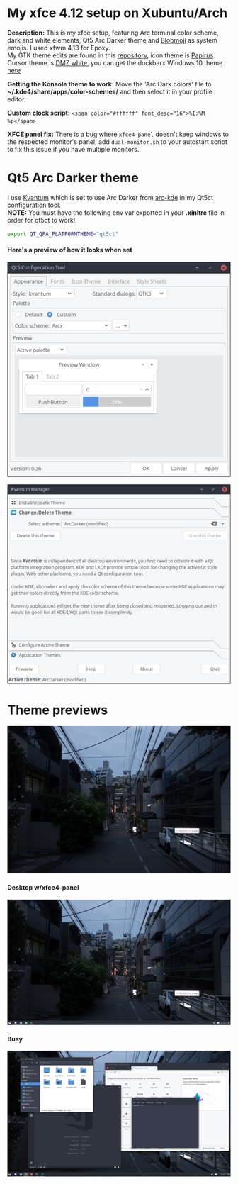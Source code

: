 # My xfce 4.12 setup on Xubuntu/Arch

**Description:** This is my xfce setup, featuring Arc terminal color scheme, dark and white elements, Qt5 Arc Darker theme and [Blobmoji](https://github.com/C1710/blobmoji) as system emojis. I used xfwm 4.13 for Epoxy. <br />
My GTK theme edits are found in this [repository](https://github.com/Vixtron/Arc-Darker-FixedBorder), icon theme is [Papirus](https://github.com/Vixtron/Papirus). <br />
Cursor theme is [DMZ white](https://www.gnome-look.org/p/999970/), you can get the dockbarx Windows 10 theme [here](https://github.com/Xseba360/DockBarX-Windows10)
<br />

**Getting the Konsole theme to work:** Move the 'Arc Dark.colors' file to **~/.kde4/share/apps/color-schemes/** and then select it in your profile editor.<br />

**Custom clock script:** `<span color="#ffffff" font_desc="16">%I:%M %p</span>`<br />

**XFCE panel fix:** There is a bug where `xfce4-panel` doesn't keep windows to the respected monitor's panel, add `dual-monitor.sh` to your autostart script to fix this issue if you have multiple monitors.

# Qt5 Arc Darker theme
I use [Kvantum](https://github.com/tsujan/Kvantum) which is set to use Arc Darker from [arc-kde](https://github.com/PapirusDevelopmentTeam/arc-kde) in my Qt5ct configuration tool.<br />
**NOTE:** You must have the following env var exported in your **.xinitrc** file in order for qt5ct to work!
```bash
export QT_QPA_PLATFORMTHEME="qt5ct"
```
#### Here's a preview of how it looks when set
![img4](https://github.com/Vixtron/xfce/blob/master/images/qt5ct.png)

![img5](https://github.com/Vixtron/xfce/blob/master/images/kvantum.png)

# Theme previews
![img1](https://github.com/Vixtron/xfce/blob/master/images/wallpaper.jpg)

#### Desktop w/xfce4-panel
![img2](https://github.com/Vixtron/xfce/blob/master/images/panel.png)

#### Busy
![img3](https://github.com/Vixtron/xfce/blob/master/images/busy.png)

